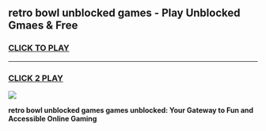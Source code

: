 
## retro bowl unblocked games - Play Unblocked Gmaes & Free
<h3>
<a href="https://premium.freeplayer.one?title=retro_bowl_unblocked_games&ref=20F">CLICK TO PLAY</a></h3>
<hr>

<h3>
<a href="https://premium.freeplayer.one?title=retro_bowl_unblocked_games&ref=20F">CLICK 2 PLAY</a>
  
</h3>

<a href="https://premium.freeplayer.one?title=retro_bowl_unblocked_games&ref=20F/"><img src="https://clearcache.store/games.png"></a>


**retro bowl unblocked games games unblocked: Your Gateway to Fun and Accessible Online Gaming**
